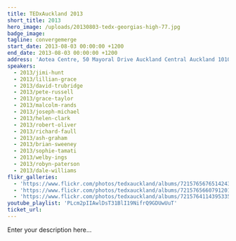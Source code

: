 ```yaml
---
title: TEDxAuckland 2013
short_title: 2013
hero_image: /uploads/20130803-tedx-georgias-high-77.jpg
badge_image:
tagline: convergemerge
start_date: 2013-08-03 00:00:00 +1200
end_date: 2013-08-03 00:00:00 +1200
address: 'Aotea Centre, 50 Mayoral Drive Auckland Central Auckland 1010'
speakers:
  - 2013/jimi-hunt
  - 2013/lillian-grace
  - 2013/david-trubridge
  - 2013/pete-russell
  - 2013/grace-taylor
  - 2013/malcolm-rands
  - 2013/joseph-michael
  - 2013/helen-clark
  - 2013/robert-oliver
  - 2013/richard-faull
  - 2013/ash-graham
  - 2013/brian-sweeney
  - 2013/sophie-tamati
  - 2013/welby-ings
  - 2013/robyn-paterson
  - 2013/dale-williams
flikr_galleries:
  - 'https://www.flickr.com/photos/tedxauckland/albums/72157656765142439'
  - 'https://www.flickr.com/photos/tedxauckland/albums/72157656607912019'
  - 'https://www.flickr.com/photos/tedxauckland/albums/72157641143953353'
youtube_playlist: 'PLcm2pIIAwlDsT31BlI19NifrQ9GDUwUuT'
ticket_url:
---
```


Enter your description here…
